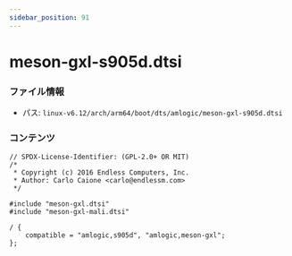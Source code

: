 ```yaml
---
sidebar_position: 91
---
```

# meson-gxl-s905d.dtsi

### ファイル情報

- パス: `linux-v6.12/arch/arm64/boot/dts/amlogic/meson-gxl-s905d.dtsi`

### コンテンツ

```dtsi
// SPDX-License-Identifier: (GPL-2.0+ OR MIT)
/*
 * Copyright (c) 2016 Endless Computers, Inc.
 * Author: Carlo Caione <carlo@endlessm.com>
 */

#include "meson-gxl.dtsi"
#include "meson-gxl-mali.dtsi"

/ {
	compatible = "amlogic,s905d", "amlogic,meson-gxl";
};

```
